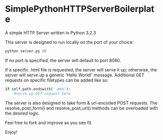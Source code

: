 SimplePythonHTTPServerBoilerplate
=================================

A simple HTTP Server written in Python 3.2.3

This server is designed to run locally on the port of your choice:
```python
python server.py 80
```
If no port is specified, the server will default to port 8080.

If a specific .html file is requested, the server will serve it up; otherwise, the server will serve up a generic 'Hello World!' message. Additional GET requests on specific filetypes can be added like so:
```python
if self.path.endswith('.ext'):
	#serve up GET request here
```

The server is also designed to take form & url-encoded POST requests. The resolve_post_form() and resolve_post_url() methods can be overloaded with the desired logic.

Feel free to fork and improve as you see fit.

Enjoy!